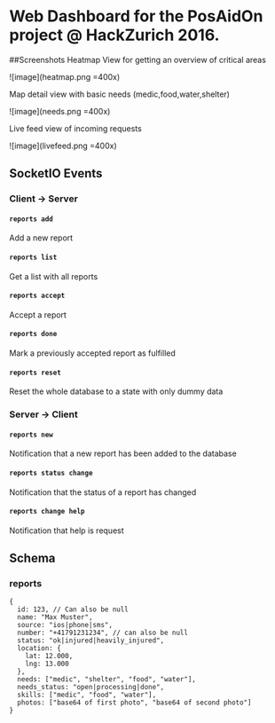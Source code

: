# Web Dashboard for the PosAidOn project @ HackZurich 2016.


##Screenshots
Heatmap View for getting an overview of critical areas

![image](heatmap.png =400x)

Map detail view with basic needs (medic,food,water,shelter)

![image](needs.png =400x)

Live feed view of incoming requests

![image](livefeed.png =400x)

## SocketIO Events
### Client -> Server
#### ```reports add```
Add a new report

#### ```reports list```
Get a list with all reports

#### ```reports accept```
Accept a report

#### ```reports done```
Mark a previously accepted report as fulfilled

#### ```reports reset```
Reset the whole database to a state with only dummy data

### Server -> Client

#### ```reports new```
Notification that a new report has been added to the database

#### ```reports status change```
Notification that the status of a report has changed

#### ```reports change help```
Notification that help is request

## Schema
### reports
```
{
  id: 123, // Can also be null
  name: "Max Muster",
  source: "ios|phone|sms",
  number: "+41791231234", // can also be null
  status: "ok|injured|heavily_injured",
  location: {
    lat: 12.000,
    lng: 13.000
  },
  needs: ["medic", "shelter", "food", "water"],
  needs_status: "open|processing|done",
  skills: ["medic", "food", "water"],
  photos: ["base64 of first photo", "base64 of second photo"]
}
```
